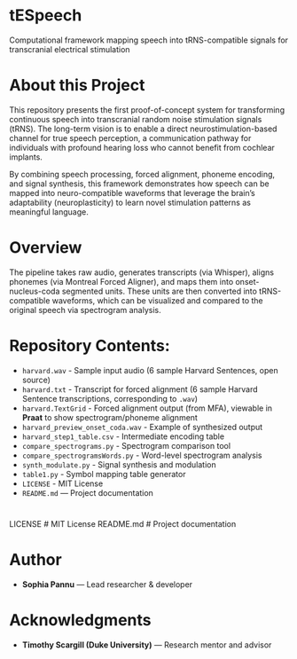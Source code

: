 # tESpeech
Computational framework mapping speech into tRNS-compatible signals for transcranial electrical stimulation

# About this Project  
This repository presents the first proof-of-concept system for transforming continuous speech into transcranial random noise stimulation signals (tRNS). The long-term vision is to enable a direct neurostimulation-based channel for true speech perception, a communication pathway for individuals with profound hearing loss who cannot benefit from cochlear implants.  

By combining speech processing, forced alignment, phoneme encoding, and signal synthesis, this framework demonstrates how speech can be mapped into neuro-compatible waveforms that leverage the brain’s adaptability (neuroplasticity) to learn novel stimulation patterns as meaningful language.  

# Overview  
The pipeline takes raw audio, generates transcripts (via Whisper), aligns phonemes (via Montreal Forced Aligner), and maps them into onset-nucleus-coda segmented units. These units are then converted into tRNS-compatible waveforms, which can be visualized and compared to the original speech via spectrogram analysis.  

# Repository Contents:
- `harvard.wav` - Sample input audio (6 sample Harvard Sentences, open source)  
- `harvard.txt` - Transcript for forced alignment (6 sample Harvard Sentence transcriptions, corresponding to `.wav`)  
- `harvard.TextGrid` - Forced alignment output (from MFA), viewable in **Praat** to show spectrogram/phoneme alignment  
- `harvard_preview_onset_coda.wav` - Example of synthesized output  
- `harvard_step1_table.csv` - Intermediate encoding table  
- `compare_spectrograms.py` - Spectrogram comparison tool  
- `compare_spectrogramsWords.py` - Word-level spectrogram analysis  
- `synth_modulate.py` - Signal synthesis and modulation  
- `table1.py` - Symbol mapping table generator  
- `LICENSE` - MIT License  
- `README.md` — Project documentation  

#
LICENSE # MIT License
README.md # Project documentation

# Author  
- **Sophia Pannu** — Lead researcher & developer  

# Acknowledgments  
- **Timothy Scargill (Duke University)** — Research mentor and advisor  
